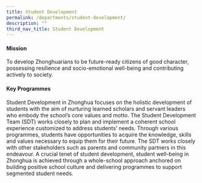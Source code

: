 ```yaml
---
title: Student Development
permalink: /departments/student-development/
description: ""
third_nav_title: Student Development
---
```

#### **Mission**
To develop Zhonghuarians to be future-ready citizens of good character, possessing resilience and socio-emotional well-being and contributing actively to society.

#### **Key Programmes**
Student Development in Zhonghua focuses on the holistic development of students with the aim of nurturing learned scholars and servant leaders who embody the school’s core values and motto. The Student Development Team (SDT) works closely to plan and implement a coherent school experience customized to address students’ needs. Through various programmes, students have opportunities to acquire the knowledge, skills and values necessary to equip them for their future. The SDT works closely with other stakeholders such as parents and community partners in this endeavour. A crucial tenet of student development, student well-being in Zhonghua is achieved through a whole-school approach anchored on building positive school culture and delivering programmes to support segmented student needs.